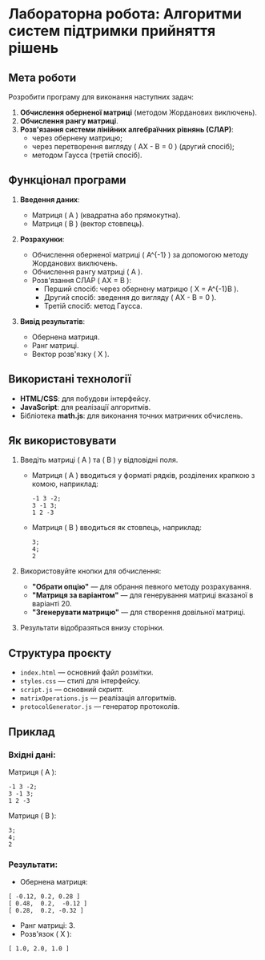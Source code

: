 # Лабораторна робота: Алгоритми систем підтримки прийняття рішень

## Мета роботи
Розробити програму для виконання наступних задач:
1. **Обчислення оберненої матриці** (методом Жорданових виключень).
2. **Обчислення рангу матриці**.
3. **Розв'язання системи лінійних алгебраїчних рівнянь (СЛАР)**:
   - через обернену матрицю;
   - через перетворення вигляду \( AX - B = 0 \) (другий спосіб);
   - методом Гаусса (третій спосіб).

## Функціонал програми
1. **Введення даних**:
   - Матриця \( A \) (квадратна або прямокутна).
   - Матриця \( B \) (вектор стовпець).

2. **Розрахунки**:
   - Обчислення оберненої матриці \( A^{-1} \) за допомогою методу Жорданових виключень.
   - Обчислення рангу матриці \( A \).
   - Розв'язання СЛАР \( AX = B \):
     - Перший спосіб: через обернену матрицю \( X = A^{-1}B \).
     - Другий спосіб: зведення до вигляду \( AX - B = 0 \).
     - Третій спосіб: метод Гаусса.

3. **Вивід результатів**:
   - Обернена матриця.
   - Ранг матриці.
   - Вектор розв'язку \( X \).

## Використані технології
- **HTML/CSS**: для побудови інтерфейсу.
- **JavaScript**: для реалізації алгоритмів.
- Бібліотека **math.js**: для виконання точних матричних обчислень.

## Як використовувати
1. Введіть матриці \( A \) та \( B \) у відповідні поля.
   - Матриця \( A \) вводиться у форматі рядків, розділених крапкою з комою, наприклад:
     ```
     -1 3 -2;
     3 -1 3;
     1 2 -3
     ```
   - Матриця \( B \) вводиться як стовпець, наприклад:
     ```
     3;
     4;
     2
     ```

2. Використовуйте кнопки для обчислення:
   - **"Обрати опцію"** — для обрання певного методу розрахування.
   - **"Матриця за варіантом"** — для генерування матриці вказаної в варіанті 20.
   - **"Згенерувати матрицю"** — для створення довільної матриці.

3. Результати відобразяться внизу сторінки.

## Структура проєкту
- `index.html` — основний файл розмітки.
- `styles.css` — стилі для інтерфейсу.
- `script.js` — основний скрипт.
- `matrixOperations.js`  — реалізація алгоритмів.
- `protocolGenerator.js`  — генератор протоколів.

## Приклад
### Вхідні дані:
Матриця \( A \):
```
-1 3 -2;
3 -1 3;
1 2 -3
```

Матриця \( B \):
```
3;
4;
2
```

### Результати:
- Обернена матриця:
```
[ -0.12, 0.2, 0.28 ]
[ 0.48,  0.2,  -0.12 ]
[ 0.28,  0.2, -0.32 ]
```
- Ранг матриці: 3.
- Розв'язок \( X \):
```
[ 1.0, 2.0, 1.0 ]
```
